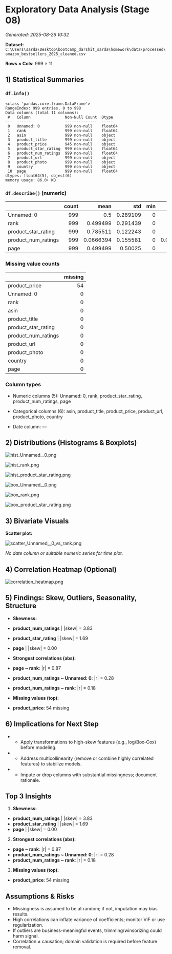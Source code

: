 # Exploratory Data Analysis (Stage 08)


_Generated: 2025-08-26 10:32_


**Dataset:** `C:\Users\sarda\Desktop\bootcamp_darshit_sarda\homework\data\processed\amazon_bestsellers_2025_cleaned.csv`  


**Rows × Cols:** 999 × 11


## 1) Statistical Summaries

### `df.info()`

```text
<class 'pandas.core.frame.DataFrame'>
RangeIndex: 999 entries, 0 to 998
Data columns (total 11 columns):
 #   Column               Non-Null Count  Dtype  
---  ------               --------------  -----  
 0   Unnamed: 0           999 non-null    float64
 1   rank                 999 non-null    float64
 2   asin                 999 non-null    object 
 3   product_title        999 non-null    object 
 4   product_price        945 non-null    object 
 5   product_star_rating  999 non-null    float64
 6   product_num_ratings  999 non-null    float64
 7   product_url          999 non-null    object 
 8   product_photo        999 non-null    object 
 9   country              999 non-null    object 
 10  page                 999 non-null    float64
dtypes: float64(5), object(6)
memory usage: 86.0+ KB
```

### `df.describe()` (numeric)

|                     |   count |      mean |      std |   min |        25% |       50% |       75% |   max |
|:--------------------|--------:|----------:|---------:|------:|-----------:|----------:|----------:|------:|
| Unnamed: 0          |     999 | 0.5       | 0.289109 |     0 | 0.25       | 0.5       | 0.75      |     1 |
| rank                |     999 | 0.499499  | 0.291439 |     0 | 0.247475   | 0.494949  | 0.747475  |     1 |
| product_star_rating |     999 | 0.785511  | 0.122243 |     0 | 0.725      | 0.8       | 0.85      |     1 |
| product_num_ratings |     999 | 0.0666394 | 0.155581 |     0 | 0.00297061 | 0.0113092 | 0.0509172 |     1 |
| page                |     999 | 0.499499  | 0.50025  |     0 | 0          | 0         | 1         |     1 |

### Missing value counts

|                     |   missing |
|:--------------------|----------:|
| product_price       |        54 |
| Unnamed: 0          |         0 |
| rank                |         0 |
| asin                |         0 |
| product_title       |         0 |
| product_star_rating |         0 |
| product_num_ratings |         0 |
| product_url         |         0 |
| product_photo       |         0 |
| country             |         0 |
| page                |         0 |

### Column types

- Numeric columns (5): Unnamed: 0, rank, product_star_rating, product_num_ratings, page

- Categorical columns (6): asin, product_title, product_price, product_url, product_photo, country

- Date column: —

## 2) Distributions (Histograms & Boxplots)

![hist_Unnamed__0.png](figures/hist_Unnamed__0.png)

![hist_rank.png](figures/hist_rank.png)

![hist_product_star_rating.png](figures/hist_product_star_rating.png)

![box_Unnamed__0.png](figures/box_Unnamed__0.png)

![box_rank.png](figures/box_rank.png)

![box_product_star_rating.png](figures/box_product_star_rating.png)

## 3) Bivariate Visuals

**Scatter plot:**

![scatter_Unnamed__0_vs_rank.png](figures/scatter_Unnamed__0_vs_rank.png)

_No date column or suitable numeric series for time plot._

## 4) Correlation Heatmap (Optional)

![correlation_heatmap.png](figures/correlation_heatmap.png)

## 5) Findings: Skew, Outliers, Seasonality, Structure

- **Skewness:**
- **product_num_ratings** | |skew| = 3.83
- **product_star_rating** | |skew| = 1.69
- **page** | |skew| = 0.00

- **Strongest correlations (abs):**
- **page ~ rank**: |r| = 0.87
- **product_num_ratings ~ Unnamed: 0**: |r| = 0.28
- **product_num_ratings ~ rank**: |r| = 0.18

- **Missing values (top):**
- **product_price**: 54 missing

## 6) Implications for Next Step

- - Apply transformations to high-skew features (e.g., log/Box-Cox) before modeling.

- - Address multicollinearity (remove or combine highly correlated features) to stabilize models.

- - Impute or drop columns with substantial missingness; document rationale.

## Top 3 Insights

1. **Skewness:**
- **product_num_ratings** | |skew| = 3.83
- **product_star_rating** | |skew| = 1.69
- **page** | |skew| = 0.00

2. **Strongest correlations (abs):**
- **page ~ rank**: |r| = 0.87
- **product_num_ratings ~ Unnamed: 0**: |r| = 0.28
- **product_num_ratings ~ rank**: |r| = 0.18

3. **Missing values (top):**
- **product_price**: 54 missing

## Assumptions & Risks

- Missingness is assumed to be at random; if not, imputation may bias results.
- High correlations can inflate variance of coefficients; monitor VIF or use regularization.
- If outliers are business-meaningful events, trimming/winsorizing could harm signal.
- Correlation ≠ causation; domain validation is required before feature removal.